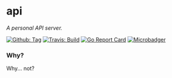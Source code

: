 # api

_A personal API server._

[![Github: Tag][tag-img]][tag]
[![Travis: Build][travis-img]][travis]
[![Go Report Card][grp-img]][grp]
[![Microbadger][microbadger-img]][microbadger]

### Why?

Why... not?

[tag]: https://github.com/stevenxie/api/releases
[tag-img]: https://img.shields.io/github/tag/stevenxie/api.svg
[travis]: https://travis-ci.com/stevenxie/api
[travis-img]: https://travis-ci.com/stevenxie/api.svg?branch=master
[grp]: https://goreportcard.com/report/github.com/stevenxie/api
[grp-img]: https://goreportcard.com/badge/github.com/stevenxie/api
[microbadger]: https://microbadger.com/images/stevenxie/api
[microbadger-img]: https://images.microbadger.com/badges/image/stevenxie/api.svg
